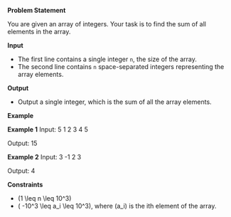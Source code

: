 
**Problem Statement**

You are given an array of integers. Your task is to find the sum of all elements in the array.

**Input**

- The first line contains a single integer `n`, the size of the array.
- The second line contains `n` space-separated integers representing the array elements.

**Output**

- Output a single integer, which is the sum of all the array elements.

**Example**

**Example 1**
Input: 5 1 2 3 4 5

Output: 15


**Example 2**
Input: 3 -1 2 3

Output: 4


**Constraints**

- \(1 \leq n \leq 10^3\)
- \( -10^3 \leq a_i \leq 10^3\), where \(a_i\) is the ith element of the array.